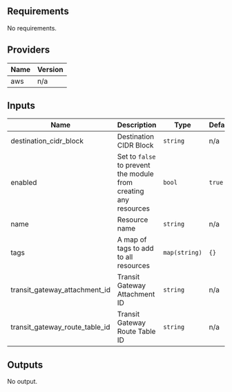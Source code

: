 ## Requirements

No requirements.

## Providers

| Name | Version |
|------|---------|
| aws | n/a |

## Inputs

| Name | Description | Type | Default | Required |
|------|-------------|------|---------|:--------:|
| destination\_cidr\_block | Destination CIDR Block | `string` | n/a | yes |
| enabled | Set to `false` to prevent the module from creating any resources | `bool` | `true` | no |
| name | Resource name | `string` | n/a | yes |
| tags | A map of tags to add to all resources | `map(string)` | `{}` | no |
| transit\_gateway\_attachment\_id | Transit Gateway Attachment ID | `string` | n/a | yes |
| transit\_gateway\_route\_table\_id | Transit Gateway Route Table ID | `string` | n/a | yes |

## Outputs

No output.
